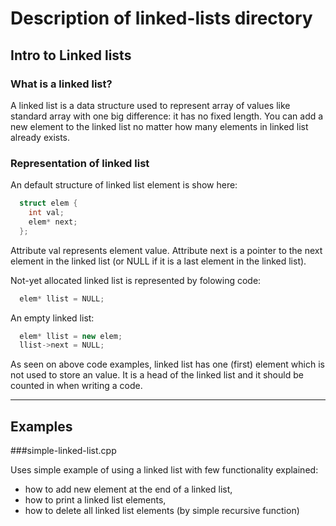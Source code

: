 # Description of linked-lists directory

## Intro to Linked lists

### What is a linked list?

A linked list is a data structure used to represent array of values like standard array with one big difference: it has no fixed length.
You can add a new element to the linked list no matter how many elements in linked list already exists.

### Representation of linked list

An default structure of linked list element is show here:

```cpp
  struct elem {
    int val;
    elem* next;
  };
```

Attribute val represents element value. 
Attribute next is a pointer to the next element in the linked list (or NULL if it is a last element in the linked list).


Not-yet allocated linked list is represented by folowing code:

```cpp
  elem* llist = NULL;
```

An empty linked list:

```cpp
  elem* llist = new elem;
  llist->next = NULL;
```

As seen on above code examples, linked list has one (first) element which is not used to store an value. It is a
head of the linked list and it should be counted in when writing a code.

____

## Examples

###simple-linked-list.cpp

Uses simple example of using a linked list with few functionality explained:
- how to add new element at the end of a linked list,
- how to print a linked list elements,
- how to delete all linked list elements (by simple recursive function)

